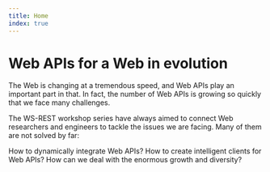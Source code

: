 ```yaml
---
title: Home
index: true
---
```


# Web APIs for a Web in evolution

The Web is changing at a tremendous speed, and Web APIs play an important part in that.
In fact, the number of Web APIs is growing so quickly that we face many challenges.

The WS-REST workshop series have always aimed to connect Web researchers and engineers
to tackle the issues we are facing. Many of them are not solved by far:

How to dynamically integrate Web APIs?
How to create intelligent clients for Web APIs?
How can we deal with the enormous growth and diversity?
